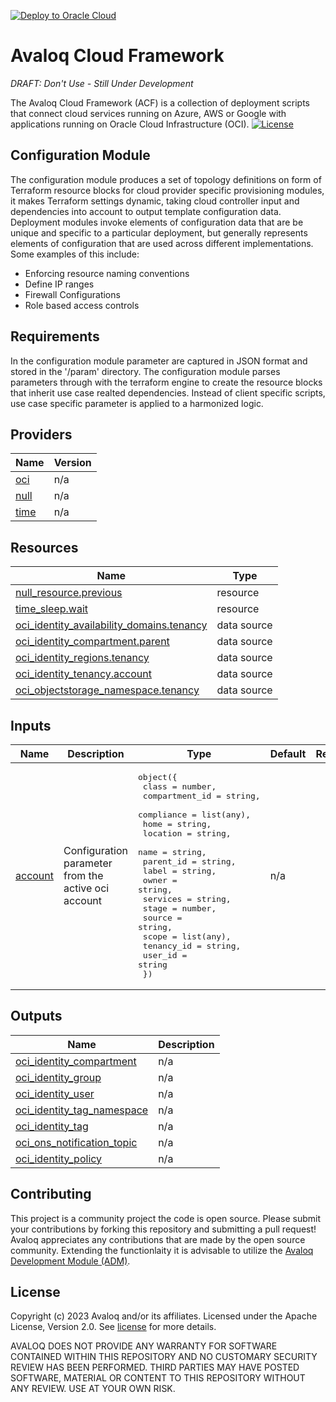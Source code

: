 <!---- Copyright (c) 2023 Avaloq and/or its affiliates. ---->
<!---- Licensed under the Apache 2.0 license shown at https://www.apache.org/licenses/LICENSE-2.0.  ---->

[![Deploy to Oracle Cloud](https://oci-resourcemanager-plugin.plugins.oci.oraclecloud.com/latest/deploy-to-oracle-cloud.svg)](https://cloud.oracle.com/resourcemanager/stacks/create?zipUrl=https://github.com/avaloqcloud/dev/archive/refs/heads/main.zip)

# Avaloq Cloud Framework

*DRAFT: Don't Use - Still Under Development*

The Avaloq Cloud Framework (ACF) is a collection of deployment scripts that connect cloud services running on Azure, AWS or Google with applications running on Oracle Cloud Infrastructure (OCI). [![License](https://img.shields.io/badge/license-apache-green)](https://www.apache.org/licenses/LICENSE-2.0)

## Configuration Module
The configuration module produces a set of topology definitions on form of Terraform resource blocks for cloud provider specific provisioning modules, it makes Terraform settings dynamic, taking cloud controller input and dependencies into account to output template configuration data. Deployment modules invoke elements of configuration data that are be unique and specific to a particular deployment, but generally represents elements of configuration that are used across different implementations. Some examples of this include:

- Enforcing resource naming conventions
- Define IP ranges 
- Firewall Configurations
- Role based access controls


## Requirements

In the configuration module parameter are captured in JSON format and stored in the '/param' directory. The configuration module parses parameters through with the terraform engine to create the resource blocks that inherit use case realted dependencies. Instead of client specific scripts, use case specific parameter is applied to a harmonized logic.

## Providers

| Name | Version |
|------|---------|
| <a name="provider_oci"></a> [oci](#provider\_oci) | n/a |
| <a name="provider_null"></a> [null](#provider\_null) | n/a |
| <a name="provider_time"></a> [time](#provider\_time) | n/a |

## Resources

| Name | Type |
|------|------|
| [null_resource.previous](https://registry.terraform.io/providers/hashicorp/null/latest/docs/resources/resource) | resource |
| [time_sleep.wait](https://registry.terraform.io/providers/hashicorp/time/latest/docs/resources/sleep) | resource |
| [oci_identity_availability_domains.tenancy](https://registry.terraform.io/providers/oracle/oci/latest/docs/data-sources/identity_availability_domains) | data source |
| [oci_identity_compartment.parent](https://registry.terraform.io/providers/oracle/oci/latest/docs/data-sources/identity_compartment) | data source |
| [oci_identity_regions.tenancy](https://registry.terraform.io/providers/oracle/oci/latest/docs/data-sources/identity_regions) | data source |
| [oci_identity_tenancy.account](https://registry.terraform.io/providers/oracle/oci/latest/docs/data-sources/identity_tenancy) | data source |
| [oci_objectstorage_namespace.tenancy](https://registry.terraform.io/providers/oracle/oci/latest/docs/data-sources/objectstorage_namespace) | data source |

## Inputs

| Name | Description | Type | Default | Required |
|------|-------------|------|---------|:--------:|
| <a name="input_account"></a> [account](#input\_account) | Configuration parameter from the active oci account | <pre>object({<br>    class          = number,<br>    compartment_id = string,<br>    compliance     = list(any),<br>    home           = string,<br>    location       = string,<br>    name           = string,<br>    parent_id      = string,<br>    label          = string,<br>    owner          = string,<br>    services       = string,<br>    stage          = number,<br>    source         = string,<br>    scope          = list(any),<br>    tenancy_id     = string,<br>    user_id        = string<br>  })</pre> | n/a | yes |

## Outputs

| Name | Description |
|------|-------------|
| <a name="output_oci_identity_compartment"></a> [oci\_identity\_compartment](#output\_oci\_identity\_compartment) | n/a |
| <a name="output_oci_identity_group"></a> [oci\_identity\_group](#output\_oci\_identity\_group) | n/a |
| <a name="output_oci_identity_user"></a> [oci\_identity\_user](#output\_oci\_identity\_user) | n/a |
| <a name="output_oci_identity_tag_namespace"></a> [oci\_identity\_tag\_namespace](#output\_oci\_identity\_tag\_namespace) | n/a |
| <a name="output_oci_identity_tag"></a> [oci\_identity\_tag](#output\_oci\_identity\_tag) | n/a |
| <a name="output_oci_ons_notification_topic"></a> [oci\_ons\_notification\_topic](#output\_oci\_ons\_notification\_topic) | n/a |
| <a name="output_oci_identity_policy"></a> [oci\_identity\_policy](#output\_oci\_identity\_policy) | n/a |

## Contributing

This project is a community project the code is open source.  Please submit your contributions by forking this repository and submitting a pull request!  Avaloq appreciates any contributions that are made by the open source community. Extending the functionlaity it is advisable to utilize the [Avaloq Development Module (ADM)](https://github.com/avaloqcloud/acf_ctl_dev).

## License

Copyright (c) 2023 Avaloq and/or its affiliates.
Licensed under the Apache License, Version 2.0.
See [license](https://www.apache.org/licenses/LICENSE-2.0) for more details.

AVALOQ DOES NOT PROVIDE ANY WARRANTY FOR SOFTWARE CONTAINED WITHIN THIS REPOSITORY AND NO CUSTOMARY SECURITY REVIEW HAS BEEN PERFORMED. THIRD PARTIES MAY HAVE POSTED SOFTWARE, MATERIAL OR CONTENT TO THIS REPOSITORY WITHOUT ANY REVIEW. USE AT YOUR OWN RISK. 